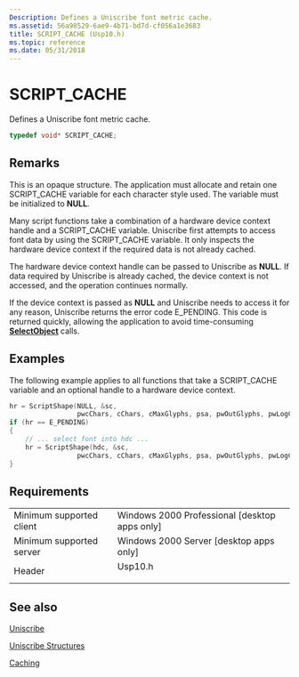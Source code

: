 ```yaml
---
Description: Defines a Uniscribe font metric cache.
ms.assetid: 56a98529-6ae9-4b71-bd7d-cf056a1e3683
title: SCRIPT_CACHE (Usp10.h)
ms.topic: reference
ms.date: 05/31/2018
---
```


# SCRIPT\_CACHE

Defines a Uniscribe font metric cache.


```C++
typedef void* SCRIPT_CACHE;
```



## Remarks

This is an opaque structure. The application must allocate and retain one SCRIPT\_CACHE variable for each character style used. The variable must be initialized to **NULL**.

Many script functions take a combination of a hardware device context handle and a SCRIPT\_CACHE variable. Uniscribe first attempts to access font data by using the SCRIPT\_CACHE variable. It only inspects the hardware device context if the required data is not already cached.

The hardware device context handle can be passed to Uniscribe as **NULL**. If data required by Uniscribe is already cached, the device context is not accessed, and the operation continues normally.

If the device context is passed as **NULL** and Uniscribe needs to access it for any reason, Uniscribe returns the error code E\_PENDING. This code is returned quickly, allowing the application to avoid time-consuming [**SelectObject**](https://msdn.microsoft.com/library/Dd162957(v=VS.85).aspx) calls.

## Examples

The following example applies to all functions that take a SCRIPT\_CACHE variable and an optional handle to a hardware device context.


```C++
hr = ScriptShape(NULL, &sc,
                 pwcChars, cChars, cMaxGlyphs, psa, pwOutGlyphs, pwLogClust, psva, pcGlyphs);
if (hr == E_PENDING)
{
    // ... select font into hdc ...
    hr = ScriptShape(hdc, &sc,
                 pwcChars, cChars, cMaxGlyphs, psa, pwOutGlyphs, pwLogClust, psva, pcGlyphs);
}
```



## Requirements



|                                     |                                                                                    |
|-------------------------------------|------------------------------------------------------------------------------------|
| Minimum supported client<br/> | Windows 2000 Professional \[desktop apps only\]<br/>                         |
| Minimum supported server<br/> | Windows 2000 Server \[desktop apps only\]<br/>                               |
| Header<br/>                   | <dl> <dt>Usp10.h</dt> </dl> |



## See also

<dl> <dt>

[Uniscribe](uniscribe.md)
</dt> <dt>

[Uniscribe Structures](uniscribe-structures.md)
</dt> <dt>

[Caching](caching.md)
</dt> </dl>

 

 




